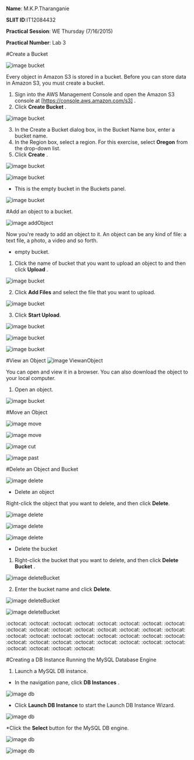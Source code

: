 **Name**: M.K.P.Tharanganie
 
 **SLIIT ID**:IT12084432
 
 **Practical Session**: WE Thursday (7/16/2015)
 
 **Practical Number**: Lab 3
 
#Create a Bucket

![image bucket](http://i58.tinypic.com/15xkcd3.jpg)

Every object in Amazon S3 is stored in a bucket. Before you can store data in Amazon S3, you must create a bucket.

1. Sign into the AWS Management Console and open the Amazon S3 console at [https://console.aws.amazon.com/s3] .
2. Click **Create Bucket** .

![image bucket](http://i60.tinypic.com/2hzmtdi.jpg)

3. In the Create a Bucket dialog box, in the Bucket Name box, enter a bucket name.
4. In the Region box, select a region. For this exercise, select **Oregon** from the drop-down list.
5. Click **Create** .

![image bucket](http://i58.tinypic.com/2zrdg29.jpg)

![image bucket](http://i62.tinypic.com/2gwyzdc.jpg)

* This is the empty bucket in the Buckets panel.

![image bucket](http://i58.tinypic.com/spaurt.jpg)

#Add an object to a bucket.

![image addObject](http://i61.tinypic.com/r2lwk5.jpg)

 Now you're ready to add an object to it. An object can be any kind of file: a text file, a photo, a video and so forth.

* empty bucket.

1. Click the name of bucket that you want to upload an object to and then click **Upload** .

![image bucket](http://i58.tinypic.com/33ccd1d.jpg)

2. Click **Add Files** and select the file that you want to upload.

![image bucket](http://i60.tinypic.com/28i3g3t.jpg)

3. Click **Start Upload**.

![image bucket](http://i59.tinypic.com/161hmxl.jpg)

![image bucket](http://i59.tinypic.com/2yxn1xi.jpg)

![image bucket](http://i59.tinypic.com/2d12szq.jpg)

#View an Object
![image ViewanObject](http://i58.tinypic.com/j0iqvq.jpg)

You can open and view it in a browser. You can also download the object to your local computer.

1. Open an object.

![image bucket](http://i58.tinypic.com/2daeq2q.jpg)

#Move an Object

![image move](http://i58.tinypic.com/2q8uhzr.jpg)

![image move](http://i58.tinypic.com/6hud6o.jpg)

![image cut](http://i60.tinypic.com/25inrit.jpg)

![image past](http://i62.tinypic.com/2mxl4ly.jpg)

#Delete an Object and Bucket

![image delete](http://i59.tinypic.com/29fe1ba.jpg)

* Delete an object

Right-click the object that you want to delete, and then click **Delete**.

![image delete](http://i61.tinypic.com/1z1z4sg.jpg)

![image delete](http://i57.tinypic.com/qz3dkm.jpg)

![image delete](http://i58.tinypic.com/6xywwk.jpg)

* Delete the bucket

1. Right-click the bucket that you want to delete, and then click **Delete Bucket** .

![image deleteBucket](http://i57.tinypic.com/2wg8yoj.jpg)

2. Enter the bucket name and click **Delete**.

![image deleteBucket](http://i58.tinypic.com/243p79d.jpg)

![image deleteBucket](http://i57.tinypic.com/3308ged.jpg)

:octocat: :octocat: :octocat: :octocat: :octocat: :octocat: :octocat: :octocat: :octocat: :octocat: :octocat: :octocat: :octocat: :octocat: :octocat: :octocat: :octocat: :octocat: :octocat: :octocat: :octocat: :octocat: :octocat: :octocat: 
:octocat: :octocat: :octocat: :octocat: :octocat: :octocat: :octocat: :octocat: :octocat: :octocat: :octocat: :octocat: 

#Creating a DB Instance Running the MySQL Database Engine

1. Launch a MySQL DB instance.

* In the navigation pane, click **DB Instances** .

![image db](http://i58.tinypic.com/35a51fb.jpg)

* Click **Launch DB Instance** to start the Launch DB Instance Wizard.

![image db](http://i60.tinypic.com/uzyh.jpg)

*Click the **Select** button for the MySQL DB engine.

![image db](http://i59.tinypic.com/33l2kc2.jpg)

![image db](http://i57.tinypic.com/27zi0qu.jpg)



